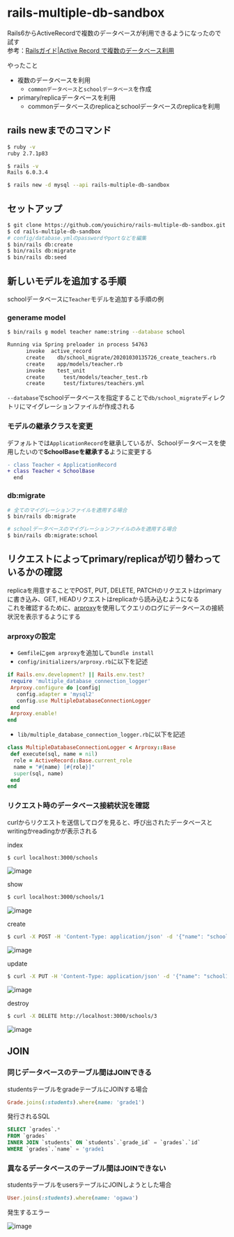 # rails-multiple-db-sandbox
Rails6からActiveRecordで複数のデータベースが利用できるようになったので試す<br>
参考：[Railsガイド|Active Record で複数のデータベース利用](https://railsguides.jp/active_record_multiple_databases.html)

やったこと
- 複数のデータベースを利用
  - `commonデータベース`と`schoolデータベース`を作成
- primary/replicaデータベースを利用
  - commonデータベースのreplicaとschoolデータベースのreplicaを利用

## rails newまでのコマンド

```sh
$ ruby -v
ruby 2.7.1p83

$ rails -v
Rails 6.0.3.4

$ rails new -d mysql --api rails-multiple-db-sandbox
```

## セットアップ

```sh
$ git clone https://github.com/youichiro/rails-multiple-db-sandbox.git
$ cd rails-multiple-db-sandbox
# config/database.ymlのpasswordやportなどを編集
$ bin/rails db:create
$ bin/rails db:migrate
$ bin/rails db:seed
```

## 新しいモデルを追加する手順
schoolデータベースに`Teacher`モデルを追加する手順の例

### generame model

```sh
$ bin/rails g model teacher name:string --database school

Running via Spring preloader in process 54763
      invoke  active_record
      create    db/school_migrate/20201030135726_create_teachers.rb
      create    app/models/teacher.rb
      invoke    test_unit
      create      test/models/teacher_test.rb
      create      test/fixtures/teachers.yml
```

`--database`でschoolデータベースを指定することで`db/school_migrate`ディレクトリにマイグレーションファイルが作成される

### モデルの継承クラスを変更
デフォルトでは`ApplicationRecord`を継承しているが、Schoolデータベースを使用したいので**SchoolBaseを継承する**ように変更する

```diff
- class Teacher < ApplicationRecord
+ class Teacher < SchoolBase
  end
```

### db:migrate

```sh
# 全てのマイグレーションファイルを適用する場合
$ bin/rails db:migrate

# schoolデータベースのマイグレーションファイルのみを適用する場合
$ bin/rails db:migrate:school
```

## リクエストによってprimary/replicaが切り替わっているかの確認
replicaを用意することでPOST, PUT, DELETE, PATCHのリクエストはprimaryに書き込み、GET, HEADリクエストはreplicaから読み込むようになる<br>
これを確認するために、[arproxy](https://github.com/cookpad/arproxy)を使用してクエリのログにデータベースの接続状況を表示するようにする

### arproxyの設定
- `Gemfile`に`gem arproxy`を追加して`bundle install`
- `config/initializers/arproxy.rb`に以下を記述

```ruby
if Rails.env.development? || Rails.env.test?
 require 'multiple_database_connection_logger'
 Arproxy.configure do |config|
   config.adapter = 'mysql2'
   config.use MultipleDatabaseConnectionLogger
 end
 Arproxy.enable!
end
```

- `lib/multiple_database_connection_logger.rb`に以下を記述

```ruby
class MultipleDatabaseConnectionLogger < Arproxy::Base
 def execute(sql, name = nil)
  role = ActiveRecord::Base.current_role
  name = "#{name} [#{role}]"
  super(sql, name)
 end
end
```

### リクエスト時のデータベース接続状況を確認
curlからリクエストを送信してログを見ると、呼び出されたデータベースとwritingかreadingかが表示される

index

```sh
$ curl localhost:3000/schools
```

![image](https://user-images.githubusercontent.com/20487308/97646358-c3f39500-1a92-11eb-8d5e-da37b67b457e.png)

show

```sh
$ curl localhost:3000/schools/1
```

![image](https://user-images.githubusercontent.com/20487308/97646361-c655ef00-1a92-11eb-8dd0-a128b1c9c68c.png)

create

```sh
$ curl -X POST -H 'Content-Type: application/json' -d '{"name": "school2"}' localhost:3000/schools
```

![image](https://user-images.githubusercontent.com/20487308/97646363-c81fb280-1a92-11eb-89cd-beb7cef25cd8.png)

update

```sh
$ curl -X PUT -H 'Content-Type: application/json' -d '{"name": "school1(updated)"}' localhost:3000/schools/1
```

![image](https://user-images.githubusercontent.com/20487308/97646368-c9e97600-1a92-11eb-879f-a10ffd6793f2.png)

destroy

```sh
$ curl -X DELETE http://localhost:3000/schools/3
```

![image](https://user-images.githubusercontent.com/20487308/97646373-cc4bd000-1a92-11eb-9cde-2576a183cb55.png)



## JOIN
### 同じデータベースのテーブル間はJOINできる
studentsテーブルをgradeテーブルにJOINする場合

```ruby
Grade.joins(:students).where(name: 'grade1')
```

発行されるSQL

```sql
SELECT `grades`.*
FROM `grades`
INNER JOIN `students` ON `students`.`grade_id` = `grades`.`id`
WHERE `grades`.`name` = 'grade1
```

### 異なるデータベースのテーブル間はJOINできない
studentsテーブルをusersテーブルにJOINしようとした場合

```ruby
User.joins(:students).where(name: 'ogawa')
```

発生するエラー

![image](src="https://user-images.githubusercontent.com/20487308/97771217-27a6bc80-1b7e-11eb-9c1c-16f0a941f41f.png)
